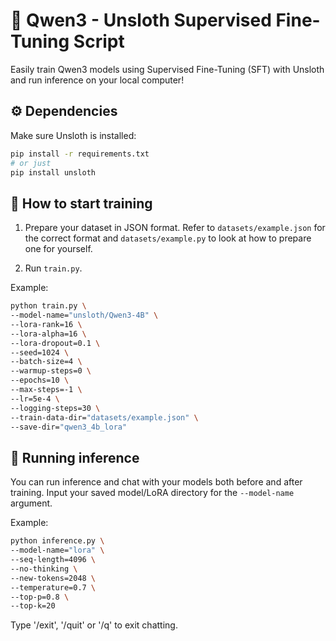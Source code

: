 # 🦥 Qwen3 - Unsloth Supervised Fine-Tuning Script

Easily train Qwen3 models using Supervised Fine-Tuning (SFT) with Unsloth and run inference on your local computer!

## ⚙️ Dependencies

Make sure Unsloth is installed:
```bash
pip install -r requirements.txt
# or just
pip install unsloth
```
## 🔧 How to start training

1. Prepare your dataset in JSON format. Refer to `datasets/example.json` for the correct format and `datasets/example.py` to look at how to prepare one for yourself.

2. Run `train.py`.

Example:
```bash
python train.py \
--model-name="unsloth/Qwen3-4B" \
--lora-rank=16 \
--lora-alpha=16 \
--lora-dropout=0.1 \
--seed=1024 \
--batch-size=4 \
--warmup-steps=0 \
--epochs=10 \
--max-steps=-1 \
--lr=5e-4 \
--logging-steps=30 \
--train-data-dir="datasets/example.json" \
--save-dir="qwen3_4b_lora"
```

## 🚀 Running inference

You can run inference and chat with your models both before and after training. Input your saved model/LoRA directory for the `--model-name` argument.

Example:
```bash
python inference.py \
--model-name="lora" \
--seq-length=4096 \
--no-thinking \
--new-tokens=2048 \
--temperature=0.7 \
--top-p=0.8 \
--top-k=20
```

Type '/exit', '/quit' or '/q' to exit chatting.
